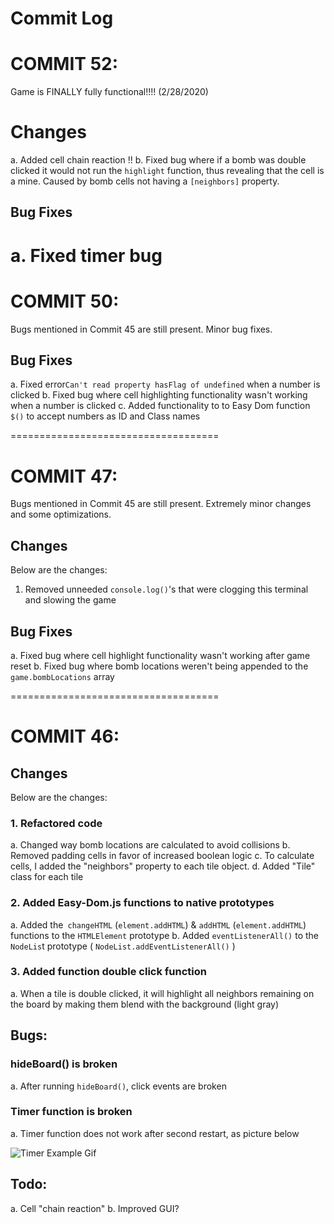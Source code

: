 # Commit Log

# COMMIT 52:

Game is FINALLY  fully functional!!!! (2/28/2020)

# Changes

  a. Added cell chain reaction !!
  b. Fixed bug where if a bomb was double clicked it would not run the `highlight` function, thus revealing that the cell is a mine. Caused by bomb cells not having a `[neighbors]` property. 

## Bug Fixes

  a. Fixed timer bug
====================================

# COMMIT 50:

Bugs mentioned in Commit 45 are still present. Minor bug fixes. 

## Bug Fixes

  a. Fixed error`Can't read property hasFlag of undefined`  when a number is clicked
  b. Fixed bug where cell highlighting functionality wasn't working when a number is clicked
  c. Added functionality to to Easy Dom function `$()` to accept numbers as ID and Class names

====================================


# COMMIT 47:

Bugs mentioned in Commit 45 are still present. Extremely minor changes and some optimizations. 

## Changes

Below are the changes:
  1. Removed unneeded `console.log()`'s that were clogging this terminal and slowing the game

## Bug Fixes

  a. Fixed bug where cell highlight functionality wasn't working after game reset
  b. Fixed bug where bomb locations weren't being appended to the `game.bombLocations` array

====================================

# COMMIT 46:

## Changes

Below are the changes:

### 1. Refactored code
  a. Changed way bomb locations are calculated to avoid collisions
  b. Removed padding cells in favor of increased boolean logic
  c. To calculate cells, I added the "neighbors" property to each tile object. 
  d. Added "Tile" class for each tile

### 2. Added Easy-Dom.js functions to native prototypes
  a. Added the` changeHTML` (`element.addHTML`) & `addHTML` (`element.addHTML`)  functions to the `HTMLElement`  prototype
  b. Added `eventListenerAll()` to the `NodeLis`t prototype ( `NodeList.addEventListenerAll()` )

### 3. Added function double click function
  a. When a tile is double clicked, it will highlight all neighbors remaining on the board by making them blend with the background (light gray)


## Bugs:

### hideBoard() is broken
  a. After running `hideBoard()`, click events are broken

### Timer function is broken
  a. Timer function does not work after second restart, as picture below


![Timer Example Gif](https://i.gyazo.com/ace5d33e51084ec173f81305eec5ec4c.gif)


## Todo:

  a. Cell "chain reaction"
  b. Improved GUI?



